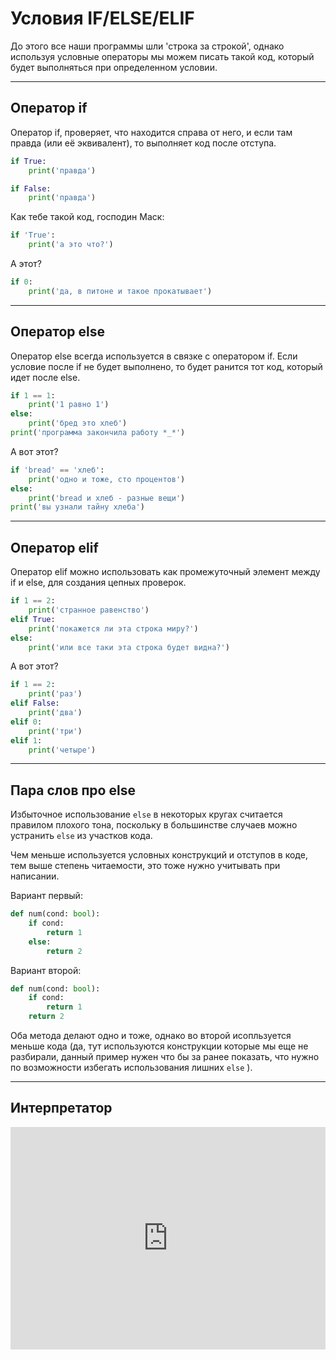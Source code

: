 # Условия IF/ELSE/ELIF

До этого все наши программы шли 'строка за строкой', однако используя условные операторы мы можем писать такой код, который будет выполняться при определенном условии.

--- 

## Оператор if

Оператор if, проверяет, что находится справа от него, и если там правда (или её эквивалент), то выполняет код после отступа.


```python
if True:
    print('правда')
```

```python
if False:
    print('правда')
```

Как тебе такой код, господин Маск:
```python
if 'True':
    print('а это что?')
```

А этот?
```python
if 0:
    print('да, в питоне и такое прокатывает')
```


---

## Оператор else

Оператор else всегда используется в связке с оператором if. Если условие после if не будет выполнено, то будет ранится тот код, который идет после else.

```python
if 1 == 1:
    print('1 равно 1')
else:
    print('бред это хлеб')
print('программа закончила работу *_*')
```

А вот этот?

```python
if 'bread' == 'хлеб':
    print('одно и тоже, сто процентов')
else:
    print('bread и хлеб - разные вещи')
print('вы узнали тайну хлеба')
```

---

## Оператор elif

Оператор elif можно использовать как промежуточный элемент между if и else, для создания цепных проверок.

```python
if 1 == 2:
    print('странное равенство')
elif True:
    print('покажется ли эта строка миру?')
else:
    print('или все таки эта строка будет видна?')
```

А вот этот?

```python
if 1 == 2:
    print('раз')
elif False:
    print('два')
elif 0:
    print('три')
elif 1:
    print('четыре')
```

---

## Пара слов про else

Избыточное использование `else` в некоторых кругах считается правилом плохого тона, поскольку в большинстве случаев можно устранить `else` из участков кода.

Чем меньше используется условных конструкций и отступов в коде, тем выше степень читаемости, это тоже нужно учитывать при написании.

Вариант первый:
```python
def num(cond: bool):
    if cond:
        return 1
    else:
        return 2
```

Вариант второй:
```python
def num(cond: bool):
    if cond:
        return 1
    return 2
```

Оба метода делают одно и тоже, однако во второй исопльзуется меньше кода (да, тут используются конструкции которые мы еще не разбирали, данный пример нужен что бы за ранее показать, что нужно по возможности избегать использования лишних `else` ).


---

## Интерпретатор

<iframe src="https://trinket.io/embed/python" width="100%" height="356" frameborder="0" marginwidth="0" marginheight="0" allowfullscreen></iframe>
